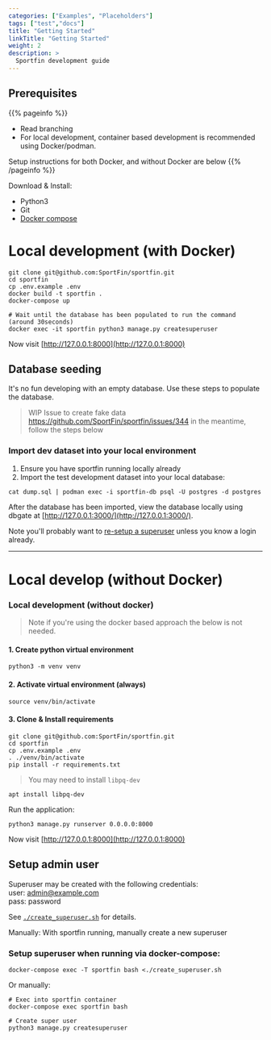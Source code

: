 ```yaml
---
categories: ["Examples", "Placeholders"]
tags: ["test","docs"] 
title: "Getting Started"
linkTitle: "Getting Started"
weight: 2
description: >
  Sportfin development guide
---
```


## Prerequisites

{{% pageinfo %}}
  - Read branching
  - For local development, container based development is recommended using Docker/podman.
  
  Setup instructions for both Docker, and without Docker are below
{{% /pageinfo %}}


Download & Install:

* Python3
* Git
* [Docker compose](https://docs.docker.com/compose/install/)

# Local development (with Docker)


```
git clone git@github.com:SportFin/sportfin.git
cd sportfin
cp .env.example .env
docker build -t sportfin .
docker-compose up

# Wait until the database has been populated to run the command (around 30seconds)
docker exec -it sportfin python3 manage.py createsuperuser
```

Now visit [http://127.0.0.1:8000](http://127.0.0.1:8000)

## Database seeding

It's no fun developing with an empty database. Use these steps to
populate the database.

> WIP Issue to create fake data https://github.com/SportFin/sportfin/issues/344
  in the meantime, follow the steps below

### Import dev dataset into your local environment

1. Ensure you have sportfin running locally already
2. Import the test development dataset into your local database:

```
cat dump.sql | podman exec -i sportfin-db psql -U postgres -d postgres
```

After the database has been imported, view the database locally using dbgate at [http://127.0.0.1:3000/](http://127.0.0.1:3000/).

Note you'll probably want to [re-setup a superuser](#setup-admin-user) unless you know a login already.

<hr />

# Local develop (without Docker)

### Local development (without docker)

> Note if you're using the docker based approach the below is not needed.

#### 1. Create python virtual environment
```
python3 -m venv venv
```

#### 2. Activate virtual environment (always)

```
source venv/bin/activate
```

#### 3. Clone &amp; Install requirements


```
git clone git@github.com:SportFin/sportfin.git
cd sportfin
cp .env.example .env
. ./venv/bin/activate
pip install -r requirements.txt
```

> You may need to install `libpq-dev` 
  ```
  apt install libpq-dev
  ```

Run the application:

```
python3 manage.py runserver 0.0.0.0:8000
```

Now visit [http://127.0.0.1:8000](http://127.0.0.1:8000)



## Setup admin user

Superuser may be created with the following credentials: </br>
user: admin@example.com</br>
pass: password </br>

See [`./create_superuser.sh`](https://github.com/SportFin/sportfin/blob/main/create_superuser.sh) for details.

Manually: With sportfin running, manually create a new superuser

### Setup superuser when running via docker-compose:

```
docker-compose exec -T sportfin bash <./create_superuser.sh
```

Or manually:

```
# Exec into sportfin container
docker-compose exec sportfin bash

# Create super user
python3 manage.py createsuperuser
````


